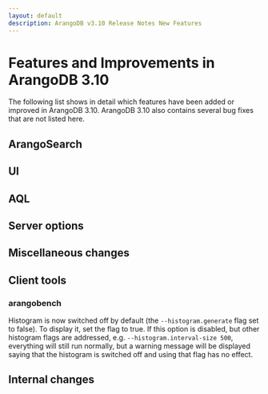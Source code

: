 ```yaml
---
layout: default
description: ArangoDB v3.10 Release Notes New Features
---
```

Features and Improvements in ArangoDB 3.10
==========================================

The following list shows in detail which features have been added or improved in
ArangoDB 3.10. ArangoDB 3.10 also contains several bug fixes that are not listed
here.

ArangoSearch
------------



UI
--



AQL
---



Server options
--------------



Miscellaneous changes
---------------------



Client tools
------------


### arangobench

Histogram is now switched off by default (the `--histogram.generate` flag set to false). To display it, set the flag to true.
If this option is disabled, but other 
histogram flags are addressed, e.g. `--histogram.interval-size 500`, everything
will still run normally, but a warning message will be displayed saying that 
the histogram is switched off and using that flag has no effect.


Internal changes
----------------


